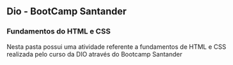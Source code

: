 ## Dio - BootCamp Santander
### Fundamentos do HTML e CSS


<div>
	<p> Nesta pasta possui uma atividade referente a fundamentos de HTML e CSS realizada pelo curso da DIO através do Bootcamp Santander</p>

</div>